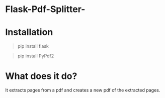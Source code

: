# Flask-Pdf-Splitter-

# Installation
> pip install flask

> pip install PyPdf2

# What does it do?
It extracts pages from a pdf and creates a new pdf of the extracted pages. 
